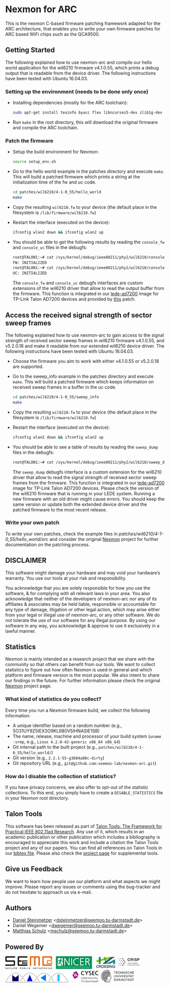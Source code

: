 # Nexmon for ARC
This is the nexmon C-based firmware patching framework adapted for the ARC architecture, that enables you to write your own firmware patches for ARC based WiFi chips such as the QCA9500.

## Getting Started
The following explained how to use nexmon-arc and compile our hello world application for the wil6210 firmware v4.1.0.55, which prints a debug output that is readable from the device driver. The following instructions have been tested with Ubuntu 16.04.03.

### Setting up the environment (needs to be done only once)
* Installing dependencies (mostly for the ARC toolchain):

  ```bash
  sudo apt-get install texinfo byacc flex libncurses5-dev zlib1g-dev libexpat1-dev texlive build-essential git wget bison gawk libgmp3-dev
  ```

* Run `make` in the root directory, this will download the original firmware and compile the ARC toolchain.

### Patch the firmware
* Setup the build environment for Nexmon:

  ```bash
  source setup_env.sh
  ```

* Go to the hello world example in the patches directory and execute `make`. This will build a patched firmware which prints a string at the initialization time of the fw and uc code. 

  ```bash
  cd patches/wil6210/4-1-0_55/hello_world
  make
  ```
* Copy the resulting `wil6210.fw` to your device (the default place in the filesystem is `/lib/firmware/wil6210.fw`)
* Restart the interface (executed on the device):

  ```bash
  ifconfig wlan2 down && ifconfig wlan2 up
  ```
* You should be able to get the following results by reading the `console_fw` and `console_uc` files in the debugfs:

  ```bash
  root@TALON1:~# cat /sys/kernel/debug/ieee80211/phy2/wil6210/console_dump_fw 
  FW: INITIALIZED
  root@TALON1:~# cat /sys/kernel/debug/ieee80211/phy2/wil6210/console_dump_uc 
  UC: INITIALIZED
  ```

  The `console_fw` and `console_uc` debugfs interfaces are custom extensions of the wil6210 driver that allow to read the output buffer from the firmware. This function is integrated in our [lede-ad7200](https://github.com/seemoo-lab/lede-ad7200) image for TP-Link Talon AD7200 devices and provided by [this](https://github.com/seemoo-lab/lede-ad7200/blob/release/overlay/seemoo/mac80211/patches/0002-adding-support-to-read-console-output.patch) patch. 

## Access the received signal strength of sector sweep frames

The following explained how to use nexmon-arc to gain access to the signal strength of received sector sweep frames in wil6210 firmware v4.1.0.55, and v5.2.0.18 and make it readable from our extended wil6210 device driver. The following instructions have been tested with Ubuntu 16.04.03.

* Choose the firmware you aim to work with either v4.1.0.55 or v5.2.0.18 are supported. 
* Go to the sweep_info example in the patches directory and execute `make`. This will build a patched firmware which keeps information on received sweep frames in a buffer in the uc code.

  ```bash
  cd patches/wil6210/4-1-0_55/sweep_info
  make
  ```
* Copy the resulting `wil6210.fw` to your device (the default place in the filesystem is `/lib/firmware/wil6210.fw`)
* Restart the interface (executed on the device):

  ```bash
  ifconfig wlan2 down && ifconfig wlan2 up
  ```
* You should be able to see a table of results by reading the `sweep_dump` files in the debugfs:

  ```bash
  root@TALON1:~# cat /sys/kernel/debug/ieee80211/phy2/wil6210/sweep_dump
  ```

  The `sweep_dump` debugfs interface is a custom extension for the wil6210 driver that allow to read the signal strength of received sector sweep frames from the firmware. This function is integrated in our [lede-ad7200](https://github.com/seemoo-lab/lede-ad7200) image for TP-Link Talon AD7200 devices. 
  Please check the version of the wil6210 firmware that is running in your LEDE system. Running a new firmware with an old driver might cause errors. You should keep the same version or update both the extended device driver and the patched firmware to the most recent release.

### Write your own patch
  To write your own patches, check the example files in *patches/wil6210/4-1-0_55/hello_world/src* and consider the original [Nexmon](https://nexmon.org) project for further documentation on the patching process.

## DISCLAIMER
This software might damage your hardware and may void your hardware’s warranty. You use our tools at your risk and responsibility.

You acknowledge that you are solely responsible for how you use the software, & for complying with all relevant laws in your area. 
You also acknowledge that neither of the developers of nexmon-arc nor any of its affiliates & associates may be held liable, 
responsible or accountable for any type of damage, litigation or other legal action, which may arise either from your legal or 
illegal use of nexmon-arc, or any other software. We do not tolerate the use of our software for any illegal purpose. 
By using our software in any way, you acknowledge & approve to use it exclusively in a lawful manner.

## Statistics
Nexmon is mainly intended as a research project that we share with the community so that others can benefit from our tools.
We want to collect statistics to figure out how often Nexmon is used in general and which platform and firmware version is the most popular.
We also intent to share our findings in the future. For further information please check the original [Nexmon](https://nexmon.org) project page.

### What kind of statistics do you collect?

Every time you run a Nexmon firmware build, we collect the following information:
* A unique identifier based on a random number (e.g., 5O31UY9Z5IEX3O9KL680V5IHNASIE1SB)
* The name, release, machine and processor of your build system (`uname -srmp`, e.g., `Linux 4.2.0-42-generic x86_64 x86_64`)
* Git internal path to the built project (e.g., `patches/wil6210/4-1-0_55/hello_world/`)
* Git version (e.g., `2.2.1-55-g3684a80c-dirty`)
* Git repository URL (e.g., `git@github.com:seemoo-lab/nexmon-arc.git`)

### How do I disable the collection of statistics?

If you have privacy concerns, we also offer to opt-out of the statistic collections. To this end, you simply have to create a `DISABLE_STATISTICS` file in your Nexmon root directory.

## Talon Tools
This software has been released as part of [Talon Tools: The Framework for Practical IEEE 802.11ad Research](https://seemoo.de/talon-tools/). Any use of it, which results in an academic publication or other publication which includes a bibliography is encouraged to appreciate this work and include a citation the Talon Tools project and any of our papers. You can find all references on Talon Tools in our [bibtex file](https://seemoo-lab.github.io/talon-tools/talon-tools.bib). Please also check the [project page](https://seemoo.de/talon-tools/) for supplemental tools.

## Give us Feedback
We want to learn how people use our platform and what aspects we might improve. Please report any issues or comments using the bug-tracker and do not hesitate to approach us via e-mail.

## Authors
* [Daniel Steinmetzer](https://seemoo.tu-darmstadt.de/dsteinmetzer) <<dsteinmetzer@seemoo.tu-darmstadt.de>>
* Daniel Wegemer <<dwegemer@seemoo.tu-darmstadt.de>>
* [Matthias Schulz](https://seemoo.tu-darmstadt.de/mschulz) <<mschulz@seemoo.tu-darmstadt.de>>

## Powered By
<a href="https://www.seemoo.tu-darmstadt.de">![SEEMOO logo](logos/seemoo.png)</a> &nbsp;
<a href="https://www.nicer.tu-darmstadt.de">![NICER logo](logos/nicer.png)</a> &nbsp;
<a href="https://www.crossing.tu-darmstadt.de">![CROSSING logo](logos/crossing.jpg)</a>&nbsp;
<a href="https://www.crisp-da.de">![CRSIP logo](logos/crisp.jpg)</a>&nbsp;
<a href="http://www.maki.tu-darmstadt.de/">![MAKI logo](logos/maki.png)</a> &nbsp;
<a href="https://www.cysec.tu-darmstadt.de">![CYSEC logo](logos/cysec.jpg)</a>&nbsp;
<a href="https://www.tu-darmstadt.de/index.en.jsp">![TU Darmstadt logo](logos/tudarmstadt.png)</a>&nbsp;
